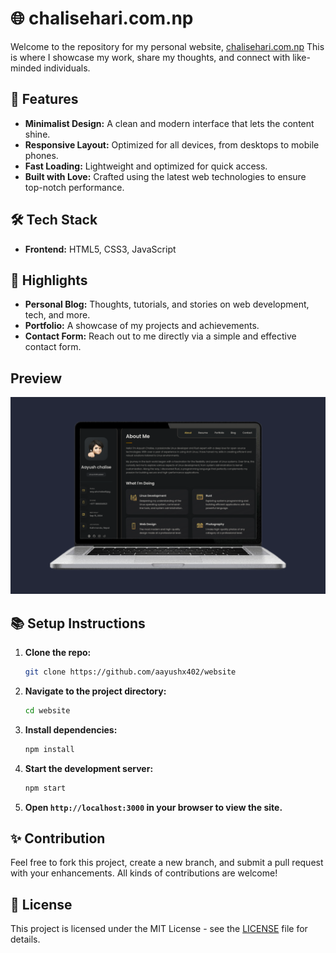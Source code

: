 <h1>🌐 chalisehari.com.np</h1>

<p>Welcome to the repository for my personal website, <a href="https://chalisehari.com.np" target="_blank">chalisehari.com.np</a> This is where I showcase my work, share my thoughts, and connect with like-minded individuals.</p>

<h2>🚀 Features</h2>
<ul>
  <li><strong>Minimalist Design:</strong> A clean and modern interface that lets the content shine.</li>
  <li><strong>Responsive Layout:</strong> Optimized for all devices, from desktops to mobile phones.</li>
  <li><strong>Fast Loading:</strong> Lightweight and optimized for quick access.</li>
  <li><strong>Built with Love:</strong> Crafted using the latest web technologies to ensure top-notch performance.</li>
</ul>

<h2>🛠️ Tech Stack</h2>
<ul>
  <li><strong>Frontend:</strong> HTML5, CSS3, JavaScript</li>
</ul>

<h2>🌟 Highlights</h2>
<ul>
  <li><strong>Personal Blog:</strong> Thoughts, tutorials, and stories on web development, tech, and more.</li>
  <li><strong>Portfolio:</strong> A showcase of my projects and achievements.</li>
  <li><strong>Contact Form:</strong> Reach out to me directly via a simple and effective contact form.</li>
</ul>

## Preview

![Desktop Demo](./website-preview/20240809_015058.png "Desktop Demo")

<h2>📚 Setup Instructions</h2>
<ol>
  <li><strong>Clone the repo:</strong>
    
```sh
git clone https://github.com/aayushx402/website
```
 <li><strong>Navigate to the project directory:</strong>
   
```sh
cd website
```
  </li>

  <li><strong>Install dependencies:</strong>
    
```sh
npm install
```
  </li>

  <li><strong>Start the development server:</strong>
    
```sh
npm start
```
  </li>

   <li><strong>Open <code>http://localhost:3000</code> in your browser to view the site.</strong></li>
</ol>

<h2>✨ Contribution</h2>
<p>Feel free to fork this project, create a new branch, and submit a pull request with your enhancements. All kinds of contributions are welcome!</p>

<h2>📄 License</h2>
<p>This project is licensed under the MIT License - see the <a href="LICENSE">LICENSE</a> file for details.</p>


